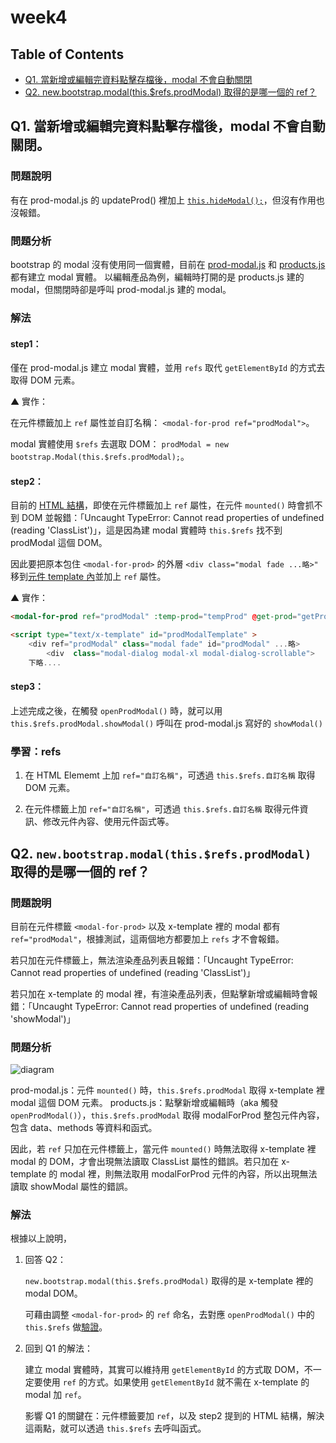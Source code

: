 # week4

## Table of Contents

- [Q1. 當新增或編輯完資料點擊存檔後，modal 不會自動關閉](#q1-當新增或編輯完資料點擊存檔後modal-不會自動關閉)
- [Q2. new.bootstrap.modal(this.$refs.prodModal) 取得的是哪一個的 ref？](#q2-newbootstrapmodalthisrefsprodmodal-取得的是哪一個的-ref)

## Q1. 當新增或編輯完資料點擊存檔後，modal 不會自動關閉。

### 問題說明

有在 prod-modal.js 的 updateProd() 裡加上 [`this.hideModal();`](https://github.com/elaineliu7598/Vue-Live/blob/91671a52f3658572fa1a8fdb8f74b68444f2e7d3/question/w4/src/components/prod-modal.js#L33)，但沒有作用也沒報錯。

### 問題分析

bootstrap 的 modal 沒有使用同一個實體，目前在 [prod-modal.js](https://github.com/elaineliu7598/Vue-Live/blob/91671a52f3658572fa1a8fdb8f74b68444f2e7d3/question/w4/src/components/prod-modal.js#L14) 和 [products.js](https://github.com/elaineliu7598/Vue-Live/blob/91671a52f3658572fa1a8fdb8f74b68444f2e7d3/question/w4/src/products.js#L33) 都有建立 modal 實體。
以編輯產品為例，編輯時打開的是 products.js 建的 modal，但關閉時卻是呼叫 prod-modal.js 建的 modal。

### 解法

#### step1：

僅在 prod-modal.js 建立 modal 實體，並用 `refs` 取代 `getElementById` 的方式去取得 DOM 元素。

▲ 實作：

在元件標籤加上 `ref` 屬性並自訂名稱： `<modal-for-prod ref="prodModal">`。

modal 實體使用 `$refs` 去選取 DOM： `prodModal = new bootstrap.Modal(this.$refs.prodModal);`。

#### step2：

目前的 [HTML 結構](https://github.com/elaineliu7598/Vue-Live/blob/91671a52f3658572fa1a8fdb8f74b68444f2e7d3/question/w4/products.html#L61-L64)，即使在元件標籤加上 `ref` 屬性，在元件 `mounted()` 時會抓不到 DOM 並報錯：「Uncaught TypeError: Cannot read properties of undefined (reading 'ClassList')」，這是因為建 modal 實體時 `this.$refs` 找不到 prodModal 這個 DOM。

因此要把原本包住 `<modal-for-prod>` 的外層 `<div class="modal fade ...略>"` 移到[元件 template 內](https://github.com/elaineliu7598/Vue-Live/blob/91671a52f3658572fa1a8fdb8f74b68444f2e7d3/question/w4/products.html#L99)並加上 `ref` 屬性。

▲ 實作：
```html
<modal-for-prod ref="prodModal" :temp-prod="tempProd" @get-prod="getProds" :is-new="isNew"></modal-for-prod>

<script type="text/x-template" id="prodModalTemplate" >
    <div ref="prodModal" class="modal fade" id="prodModal" ...略>
        <div  class="modal-dialog modal-xl modal-dialog-scrollable">
	下略....
```

#### step3：

上述完成之後，在觸發 `openProdModal()` 時，就可以用 `this.$refs.prodModal.showModal()` 呼叫在 prod-modal.js 寫好的 `showModal()`

### 學習：refs

1. 在 HTML Elememt 上加 `ref="自訂名稱"`，可透過 `this.$refs.自訂名稱` 取得 DOM 元素。

2. 在元件標籤上加 `ref="自訂名稱"`，可透過 `this.$refs.自訂名稱` 取得元件資訊、修改元件內容、使用元件函式等。


## Q2. `new.bootstrap.modal(this.$refs.prodModal)` 取得的是哪一個的 ref？

### 問題說明

目前在元件標籤 `<modal-for-prod>` 以及 x-template 裡的 modal 都有 `ref="prodModal"`，根據測試，這兩個地方都要加上 `refs` 才不會報錯。

若只加在元件標籤上，無法渲染產品列表且報錯：「Uncaught TypeError: Cannot read properties of undefined (reading 'ClassList')」

若只加在 x-template 的 modal 裡，有渲染產品列表，但點擊新增或編輯時會報錯：「Uncaught TypeError: Cannot read properties of undefined (reading 'showModal')」

### 問題分析

![diagram](https://i.imgur.com/VAjVDYA.png)

prod-modal.js：元件 `mounted()` 時，`this.$refs.prodModal` 取得 x-template 裡 modal 這個 DOM 元素。
products.js：點擊新增或編輯時（aka 觸發 `openProdModal()`），`this.$refs.prodModal` 取得 modalForProd 整包元件內容，包含 data、methods 等資料和函式。

因此，若 `ref` 只加在元件標籤上，當元件 `mounted()` 時無法取得 x-template 裡 modal 的 DOM，才會出現無法讀取 ClassList 屬性的錯誤。若只加在 x-template 的 modal 裡，則無法取用 modalForProd 元件的內容，所以出現無法讀取 showModal 屬性的錯誤。

### 解法

根據以上說明，
1. 回答 Q2：

    `new.bootstrap.modal(this.$refs.prodModal)` 取得的是 x-template 裡的 modal DOM。

    可藉由調整 `<modal-for-prod>` 的 `ref` 命名，去對應 `openProdModal()` 中的 `this.$refs` 做[驗證](https://github.com/elaineliu7598/Vue-Live/commit/2904f9baaf7e76ad700b4b4ecccf38947419d93c)。

2. 回到 Q1 的解法：

    建立 modal 實體時，其實可以維持用 `getElementById` 的方式取 DOM，不一定要使用 `ref` 的方式。如果使用 `getElementById` 就不需在 x-template 的 modal 加 `ref`。

    影響 Q1 的關鍵在：元件標籤要加 `ref`，以及 step2 提到的 HTML 結構，解決這兩點，就可以透過 `this.$refs` 去呼叫函式。
